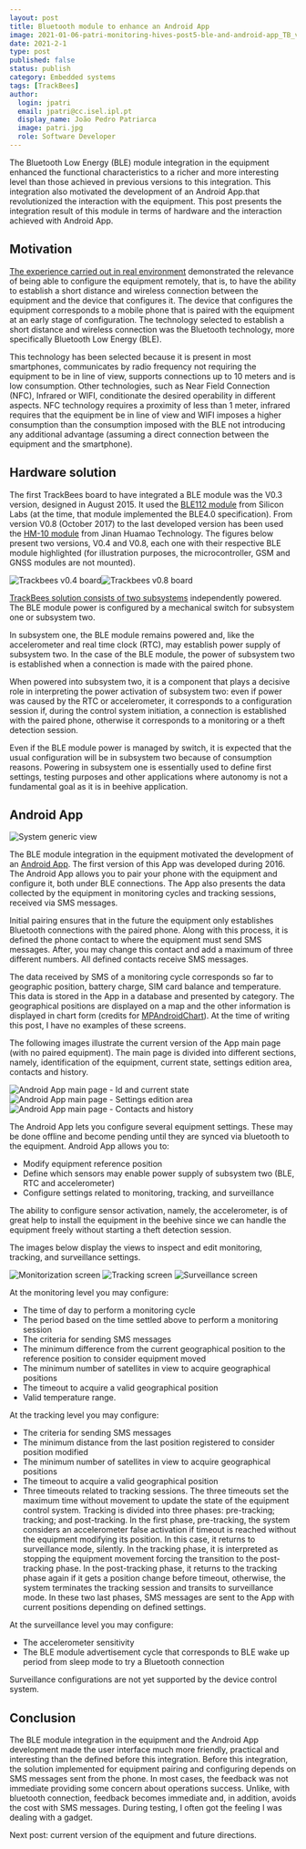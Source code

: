 ```yaml
---
layout: post
title: Bluetooth module to enhance an Android App
image: 2021-01-06-patri-monitoring-hives-post5-ble-and-android-app_TB_v0.8.png
date: 2021-2-1
type: post
published: false
status: publish
category: Embedded systems
tags: [TrackBees]
author:
  login: jpatri
  email: jpatri@cc.isel.ipl.pt
  display_name: João Pedro Patriarca
  image: patri.jpg
  role: Software Developer
---
```


The Bluetooth Low Energy (BLE) module integration in the equipment enhanced the functional characteristics to a richer and more interesting level than those achieved in previous versions to this integration. This integration also motivated the development of an Android App.that revolutionized the interaction with the equipment. This post presents the integration result of this module in terms of hardware and the interaction achieved with Android App.

## Motivation

[The experience carried out in real environment](https://cc.isel.pt/embedded%20systems/2020/12/20/patri-monitoring-hives-test-with-bees-colony/) demonstrated the relevance of being able to configure the equipment remotely, that is, to have the ability to establish a short distance and wireless connection between the equipment and the device that configures it. The device that configures the equipment corresponds to a mobile phone that is paired with the equipment at an early stage of configuration. The technology selected to establish a short distance and wireless connection was the Bluetooth technology, more specifically Bluetooth Low Energy (BLE).

This technology has been selected because it is present in most smartphones, communicates by radio frequency not requiring the equipment to be in line of view, supports connections up to 10 meters and is low consumption. Other technologies, such as Near Field Connection (NFC), Infrared or WIFI, conditionate the desired operability in different aspects. NFC technology requires a proximity of less than 1 meter, infrared requires that the equipment be in line of view and WIFI imposes a higher consumption than the consumption imposed with the BLE not introducing any additional advantage (assuming a direct connection between the equipment and the smartphone).

## Hardware solution

The first TrackBees board to have integrated a BLE module was the V0.3 version, designed in August 2015. It used the [BLE112 module](https://www.silabs.com/wireless/bluetooth/bluegiga-low-energy-legacy-modules/device.ble112) from Silicon Labs (at the time, that module implemented the BLE4.0 specification). From version V0.8 (October 2017) to the last developed version has been used the [HM-10 module](http://jnhuamao.cn/bluetooth.asp?id=1) from Jinan Huamao Technology. The figures below present two versions, V0.4 and V0.8, each one with their respective BLE module highlighted (for illustration purposes, the microcontroller, GSM and GNSS modules are not mounted).

![Trackbees v0.4 board](/assets/blog/2021-01-06-patri-monitoring-hives-post5-ble-and-android-app_TB_v0.4.png "Trackbees v0.4 board")![Trackbees v0.8 board](/assets/blog/2021-01-06-patri-monitoring-hives-post5-ble-and-android-app_TB_v0.8.png "Trackbees v0.8 board")

[TrackBees solution consists of two subsystems](https://cc.isel.pt/embedded%20systems/2020/10/16/patri-monitoring-hives-battery-charge/) independently powered. The BLE module power is configured by a mechanical switch for subsystem one or subsystem two.

In subsystem one, the BLE module remains powered and, like the accelerometer and real time clock (RTC), may establish power supply of subsystem two. In the case of the BLE module, the power of subsystem two is established when a connection is made with the paired phone.

When powered into subsystem two, it is a component that plays a decisive role in interpreting the power activation of subsystem two: even if power was caused by the RTC or accelerometer, it corresponds to a configuration session if, during the control system initiation, a connection is established with the paired phone, otherwise it corresponds to a monitoring or a theft detection session.

Even if the BLE module power is managed by switch, it is expected that the usual configuration will be in subsystem two because of consumption reasons. Powering in subsystem one is essentially used to define first settings, testing purposes and other applications where autonomy is not a fundamental goal as it is in beehive application.

## Android App

![System generic view](/assets/blog/2021-01-06-patri-monitoring-hives-post5-ble-and-android-app-system-communication.png "System generic view")

The BLE module integration in the equipment motivated the development of an [Android App](https://github.com/jpatri/GuardTracker). The first version of this App was developed during 2016. The Android App allows you to pair your phone with the equipment and configure it, both under BLE connections. The App also presents the data collected by the equipment in monitoring cycles and tracking sessions, received via SMS messages.

Initial pairing ensures that in the future the equipment only establishes Bluetooth connections with the paired phone. Along with this process, it is defined the phone contact to where the equipment must send SMS messages. After, you may change this contact and add a maximum of three different numbers. All defined contacts receive SMS messages.

The data received by SMS of a monitoring cycle corresponds so far to geographic position, battery charge, SIM card balance and temperature. This data is stored in the App in a database and presented by category. The geographical positions are displayed on a map and the other information is displayed in chart form (credits for [MPAndroidChart](https://weeklycoding.com/mpandroidchart-documentation/)). At the time of writing this post, I have no examples of these screens.

The following images illustrate the current version of the App main page (with no paired equipment). The main page is divided into different sections, namely, identification of the equipment, current state, settings edition area, contacts and history.

![Android App main page - Id and current state](/assets/blog/2021-01-06-patri-monitoring-hives-post5-ble-and-android-app_main1.png "Android App main page - Id and current state")  ![Android App main page - Settings edition area](/assets/blog/2021-01-06-patri-monitoring-hives-post5-ble-and-android-app_main2.png "Android App main page - Settings edition area")  ![Android App main page - Contacts and history](/assets/blog/2021-01-06-patri-monitoring-hives-post5-ble-and-android-app_main3.png "Android App main page  - Contacts and history")
<!--<img src="/assets/blog/2020-12-03-patri-monitoring-hives-post4-test-with-bees-colony-v06.png" width="350px">-->

The Android App lets you configure several equipment settings. These may be done offline and become pending until they are synced via bluetooth to the equipment. Android App allows you to:

* Modify equipment reference position
* Define which sensors may enable power supply of subsystem two (BLE, RTC and accelerometer)
* Configure settings related to monitoring, tracking, and surveillance

The ability to configure sensor activation, namely, the accelerometer, is of great help to install the equipment in the beehive since we can handle the equipment freely without starting a theft detection session.

The images below display the views to inspect and edit monitoring, tracking, and surveillance settings.

![Monitorization screen](/assets/blog/2021-01-06-patri-monitoring-hives-post5-ble-and-android-app_mon.png "Monitorization screen")  ![Tracking screen](/assets/blog/2021-01-06-patri-monitoring-hives-post5-ble-and-android-app_track.png "Tracking screen")  ![Surveillance screen](/assets/blog/2021-01-06-patri-monitoring-hives-post5-ble-and-android-app_vig.png "Surveillance screen")

At the monitoring level you may configure:

* The time of day to perform a monitoring cycle
* The period based on the time settled above to perform a monitoring session
* The criteria for sending SMS messages
* The minimum difference from the current geographical position to the reference position to consider equipment moved
* The minimum number of satellites in view to acquire geographical positions
* The timeout to acquire a valid geographical position
* Valid temperature range.

At the tracking level you may configure:

* The criteria for sending SMS messages
* The minimum distance from the last position registered to consider position modified
* The minimum number of satellites in view to acquire geographical positions
* The timeout to acquire a valid geographical position
* Three timeouts related to tracking sessions. The three timeouts set the maximum time without movement to update the state of the equipment control system. Tracking is divided into three phases: pre-tracking; tracking; and post-tracking. In the first phase, pre-tracking, the system considers an accelerometer false activation if timeout is reached without the equipment modifying its position. In this case, it returns to surveillance mode, silently. In the tracking phase, it is interpreted as stopping the equipment movement forcing the transition to the post-tracking phase. In the post-tracking phase, it returns to the tracking phase again if it gets a position change before timeout, otherwise, the system terminates the tracking session and transits to surveillance mode. In these two last phases, SMS messages are sent to the App with current positions depending on defined settings.

At the surveillance level you may configure:

* The accelerometer sensitivity
* The BLE module advertisement cycle that corresponds to BLE wake up period from sleep mode to try a Bluetooth connection

Surveillance configurations are not yet supported by the device control system.

## Conclusion

The BLE module integration in the equipment and the Android App development made the user interface much more friendly, practical and interesting than the defined before this integration. Before this integration, the solution implemented for equipment pairing and configuring depends on SMS messages sent from the phone. In most cases, the feedback was not immediate providing some concern about operations success. Unlike, with bluetooth connection, feedback becomes immediate and, in addition, avoids the cost with SMS messages. During testing, I often got the feeling I was dealing with a gadget.

Next post: current version of the equipment and future directions.

